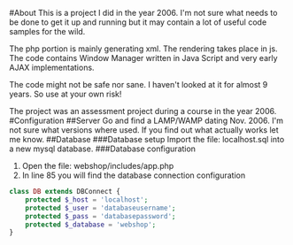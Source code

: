 #About
This is a project I did in the year 2006. I'm not sure what needs to be done to get it up and running but it may contain a lot of useful code samples for the wild.

The php portion is mainly generating xml. The rendering takes place in js. The code contains Window Manager written in Java Script and very early AJAX implementations.

The code might not be safe nor sane. I haven't looked at it for almost 9 years. So use at your own risk!

The project was an assessment project during a course in the year 2006.
#Configuration
##Server
Go and find a LAMP/WAMP dating Nov. 2006. I'm not sure what versions where used.
If you find out what actually works let me know.
##Database
###Database setup
Import the file: localhost.sql into a new mysql database.
###Database configuration
1. Open the file: webshop/includes/app.php
2. In line 85 you will find the database connection configuration
```php
class DB extends DBConnect {
	protected $_host = 'localhost';
	protected $_user = 'databaseusername';
	protected $_pass = 'databasepassword';
	protected $_database = 'webshop';
}
```